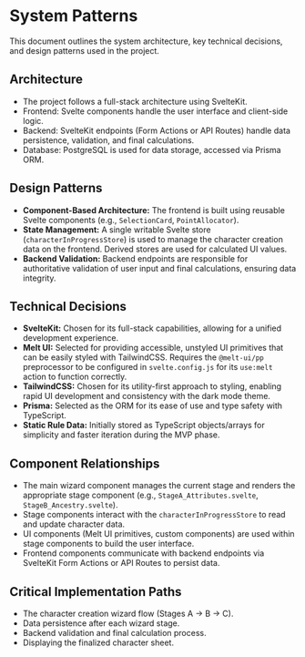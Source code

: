 # System Patterns

This document outlines the system architecture, key technical decisions, and design patterns used in the project.

## Architecture

- The project follows a full-stack architecture using SvelteKit.
- Frontend: Svelte components handle the user interface and client-side logic.
- Backend: SvelteKit endpoints (Form Actions or API Routes) handle data persistence, validation, and final calculations.
- Database: PostgreSQL is used for data storage, accessed via Prisma ORM.

## Design Patterns

- **Component-Based Architecture:** The frontend is built using reusable Svelte components (e.g., `SelectionCard`, `PointAllocator`).
- **State Management:** A single writable Svelte store (`characterInProgressStore`) is used to manage the character creation data on the frontend. Derived stores are used for calculated UI values.
- **Backend Validation:** Backend endpoints are responsible for authoritative validation of user input and final calculations, ensuring data integrity.

## Technical Decisions

- **SvelteKit:** Chosen for its full-stack capabilities, allowing for a unified development experience.
- **Melt UI:** Selected for providing accessible, unstyled UI primitives that can be easily styled with TailwindCSS. Requires the `@melt-ui/pp` preprocessor to be configured in `svelte.config.js` for its `use:melt` action to function correctly.
- **TailwindCSS:** Chosen for its utility-first approach to styling, enabling rapid UI development and consistency with the dark mode theme.
- **Prisma:** Selected as the ORM for its ease of use and type safety with TypeScript.
- **Static Rule Data:** Initially stored as TypeScript objects/arrays for simplicity and faster iteration during the MVP phase.

## Component Relationships

- The main wizard component manages the current stage and renders the appropriate stage component (e.g., `StageA_Attributes.svelte`, `StageB_Ancestry.svelte`).
- Stage components interact with the `characterInProgressStore` to read and update character data.
- UI components (Melt UI primitives, custom components) are used within stage components to build the user interface.
- Frontend components communicate with backend endpoints via SvelteKit Form Actions or API Routes to persist data.

## Critical Implementation Paths

- The character creation wizard flow (Stages A -> B -> C).
- Data persistence after each wizard stage.
- Backend validation and final calculation process.
- Displaying the finalized character sheet.
